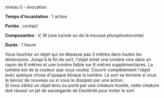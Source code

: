 niveau 0 - évocation

**Temps d'incantation** : 1 action

**Portée** : contact

**Composantes** : V, M (une luciole ou de la mousse phosphorescente)

**Durée** : 1 heure

Vous touchez un objet qui ne dépasse pas 3 mètres dans toutes les dimensions. Jusqu'à la fin du sort, l'objet émet une lumière vive dans un rayon de 6 mètres et une lumière faible sur 6 mètres supplémentaires. La lumière est de la couleur que vous voulez. Couvrir complètement l'objet avec quelque chose d'opaque bloque la lumière. Le sort se termine si vous le lancez de nouveau ou si vous le dissipez par une action.  
Si vous ciblez un objet tenu ou porté par une créature hostile, cette créature doit réussir un jet de sauvegarde de Dextérité pour éviter le sort.